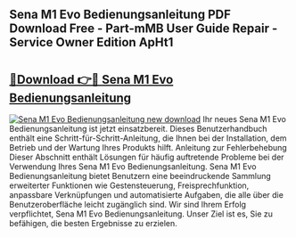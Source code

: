 ## Sena M1 Evo Bedienungsanleitung PDF Download Free - Part-mMB User Guide Repair - Service Owner Edition ApHt1

# <h2><a href="http://df1ik6.blite.top/?on=Sena+M1+Evo+Bedienungsanleitung">🔗Download 👉🔴 Sena M1 Evo Bedienungsanleitung</a></h2>

[![Sena M1 Evo Bedienungsanleitung new download](https://i.imgur.com/lujVjoI.png)](http://df1ik6.blite.top/?on=Sena+M1+Evo+Bedienungsanleitung)
Ihr neues Sena M1 Evo Bedienungsanleitung ist jetzt einsatzbereit. Dieses Benutzerhandbuch enthält eine Schritt-für-Schritt-Anleitung, die Ihnen bei der Installation, dem Betrieb und der Wartung Ihres Produkts hilft. Anleitung zur Fehlerbehebung Dieser Abschnitt enthält Lösungen für häufig auftretende Probleme bei der Verwendung Ihres Sena M1 Evo Bedienungsanleitung. Sena M1 Evo Bedienungsanleitung bietet Benutzern eine beeindruckende Sammlung erweiterter Funktionen wie Gestensteuerung, Freisprechfunktion, anpassbare Verknüpfungen und automatisierte Aufgaben, die alle über die Benutzeroberfläche leicht zugänglich sind. Wir sind Ihrem Erfolg verpflichtet, Sena M1 Evo Bedienungsanleitung. Unser Ziel ist es, Sie zu befähigen, die besten Ergebnisse zu erzielen.
